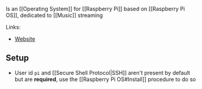 Is an [[Operating System]] for [[Raspberry Pi]] based on [[Raspberry Pi OS]], dedicated to [[Music]] streaming

Links:
- [Website](https://moodeaudio.org/)
## Setup
- User id `pi` and [[Secure Shell Protocol|SSH]] aren't present by default but are **required**, use the [[Raspberry Pi OS#Install]] procedure to do so
